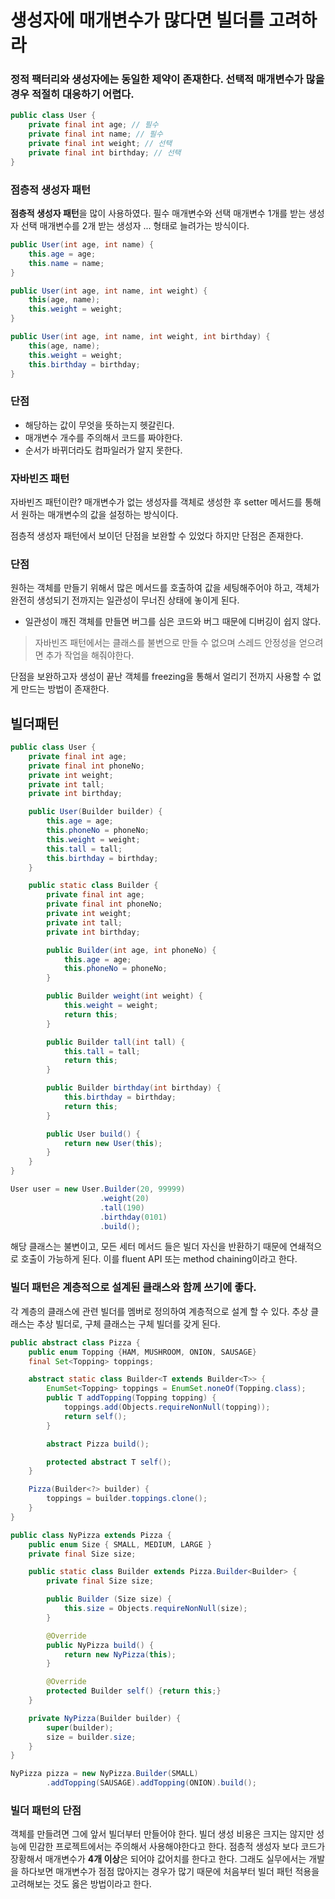 # 생성자에 매개변수가 많다면 빌더를 고려하라

### 정적 팩터리와 생성자에는 동일한 제약이 존재한다. 선택적 매개변수가 많을 경우 적절히 대응하기 어렵다.

```java
public class User {
    private final int age; // 필수
    private final int name; // 필수
    private final int weight; // 선택
    private final int birthday; // 선택
}
```

### 점층적 생성자 패턴
**점층적 생성자 패턴**을 많이 사용하였다. 필수 매개변수와 선택 매개변수 1개를 받는 생성자 선택 매개변수를 2개 받는 생성자 ... 형태로 늘려가는 방식이다.

```java
public User(int age, int name) {
    this.age = age;
    this.name = name;
}

public User(int age, int name, int weight) {
    this(age, name);
    this.weight = weight;
}

public User(int age, int name, int weight, int birthday) {
    this(age, name);
    this.weight = weight;
    this.birthday = birthday;
}
```
### 단점 
- 해당하는 값이 무엇을 뜻하는지 헷갈린다.
- 매개변수 개수를 주의해서 코드를 짜야한다.
- 순서가 바뀌더라도 컴파일러가 알지 못한다.
  
### 자바빈즈 패턴
자바빈즈 패턴이란? 매개변수가 없는 생성자를 객체로 생성한 후 setter 메서드를 통해서 원하는 매개변수의 값을 설정하는 방식이다.

점층적 생성자 패턴에서 보이던 단점을 보완할 수 있었다 하지만 단점은 존재한다.

### 단점
원하는 객체를 만들기 위해서 많은 메서드를 호출하여 값을 세팅해주어야 하고, 객체가 완전히 생성되기 전까지는 일관성이 무너진 상태에 놓이게 된다.
- 일관성이 깨진 객체를 만들면 버그를 심은 코드와 버그 때문에 디버깅이 쉽지 않다.
> 자바빈즈 패턴에서는 클래스를 불변으로 만들 수 없으며 스레드 안정성을 얻으려면 추가 작업을 해줘야한다.

단점을 보완하고자 생성이 끝난 객체를 freezing을 통해서 얼리기 전까지 사용할 수 없게 만드는 방법이 존재한다.

## 빌더패턴
```java
public class User {
    private final int age;
    private final int phoneNo;
    private int weight;
    private int tall;
    private int birthday;

    public User(Builder builder) {
        this.age = age;
        this.phoneNo = phoneNo;
        this.weight = weight;
        this.tall = tall;
        this.birthday = birthday;
    }

    public static class Builder {
        private final int age;
        private final int phoneNo;
        private int weight;
        private int tall;
        private int birthday;

        public Builder(int age, int phoneNo) {
            this.age = age;
            this.phoneNo = phoneNo;
        }

        public Builder weight(int weight) {
            this.weight = weight;
            return this;
        }

        public Builder tall(int tall) {
            this.tall = tall;
            return this;
        }

        public Builder birthday(int birthday) {
            this.birthday = birthday;
            return this;
        }

        public User build() {
            return new User(this);
        }
    }
}

User user = new User.Builder(20, 99999)
                    .weight(20)
                    .tall(190)
                    .birthday(0101)
                    .build();
```
해당 클래스는 불변이고, 모든 세터 메서드 들은 빌더 자신을 반환하기 때문에 연쇄적으로 호출이 가능하게 된다. 이를 fluent API 또는 method chaining이라고 한다.

### 빌더 패턴은 계층적으로 설계된 클래스와 함께 쓰기에 좋다.
각 계층의 클래스에 관련 빌더를 멤버로 정의하여 계층적으로 설계 할 수 있다.
추상 클래스는 추상 빌더로, 구체 클래스는 구체 빌더를 갖게 된다.

``` java
public abstract class Pizza {
    public enum Topping {HAM, MUSHROOM, ONION, SAUSAGE}
    final Set<Topping> toppings;

    abstract static class Builder<T extends Builder<T>> {
        EnumSet<Topping> toppings = EnumSet.noneOf(Topping.class);
        public T addTopping(Topping topping) {
            toppings.add(Objects.requireNonNull(topping));
            return self();
        }

        abstract Pizza build();

        protected abstract T self();
    }

    Pizza(Builder<?> builder) {
        toppings = builder.toppings.clone();
    }
}

public class NyPizza extends Pizza {
    public enum Size { SMALL, MEDIUM, LARGE }
    private final Size size;

    public static class Builder extends Pizza.Builder<Builder> {
        private final Size size;

        public Builder (Size size) {
            this.size = Objects.requireNonNull(size);
        }

        @Override
        public NyPizza build() {
            return new NyPizza(this);
        }

        @Override
        protected Builder self() {return this;}
    }

    private NyPizza(Builder builder) {
        super(builder);
        size = builder.size;
    }
}

NyPizza pizza = new NyPizza.Builder(SMALL)
        .addTopping(SAUSAGE).addTopping(ONION).build();
```

### 빌더 패턴의 단점
객체를 만들려면 그에 앞서 빌더부터 만들어야 한다. 빌더 생성 비용은 크지는 않지만 성능에 민감한 프로젝트에서는 주의해서 사용해야한다고 한다.
점층적 생성자 보다 코드가 장황해서 매개변수가 **4개 이상**은 되어야 값어치를 한다고 한다.
그래도 실무에서는 개발을 하다보면 매개변수가 점점 많아지는 경우가 많기 때문에 처음부터 빌더 패턴 적용을 고려해보는 것도 옳은 방법이라고 한다.